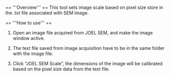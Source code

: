 == '''Overview''' ==
This tool sets image scale based on pixel size store in the .txt file associated with SEM image.

== '''How to use''' ==

1. Open an image file acquired from JOEL SEM, and make the image window active. 

2. The text file saved from image acquisition have to be in the same folder with the image file.

3. Click “JOEL SEM Scale”, the dimensions of the image will be calibrated based on the pixel size data from the text file.
